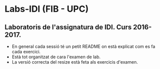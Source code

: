 # Labs-IDI (FIB - UPC)
## Laboratoris de l'assignatura de IDI. Curs 2016-2017.
 * En general cada sessió té un petit README on està explicat com es fa cada exercici.
 * Està tot organitzat de cara l'examen de lab.
 * La versió correcta del resize està feta als exercicis d'examen.
